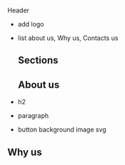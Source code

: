 Header

- add logo
- list about us, Why us, Contacts us

  ## Sections
  ## About us

- h2
- paragraph
- button
  background image svg
  
## Why us
